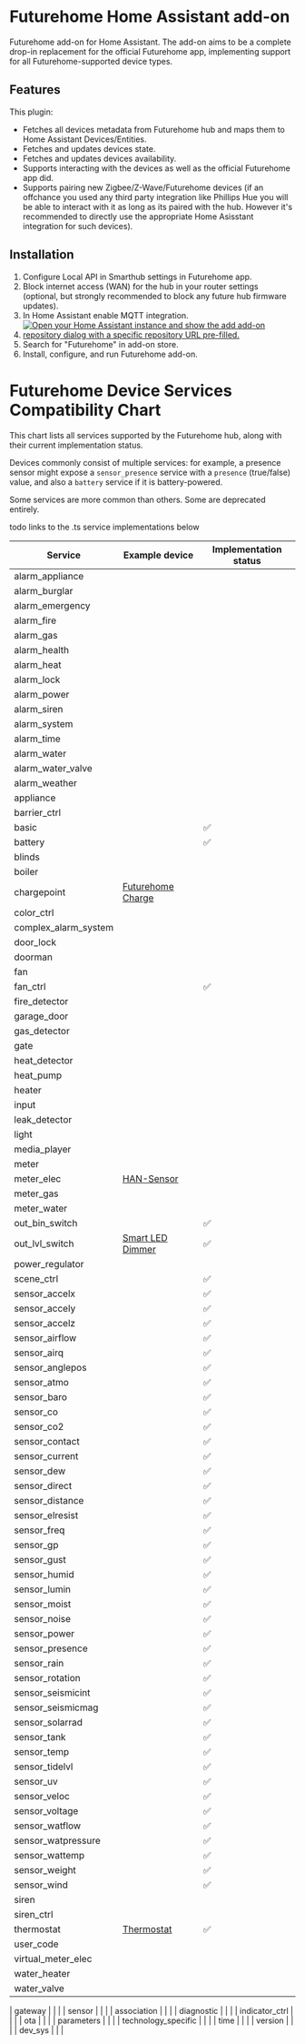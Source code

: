 # Futurehome Home Assistant add-on

Futurehome add-on for Home Assistant. The add-on aims to be a complete drop-in replacement for the official Futurehome app, implementing support for all Futurehome-supported device types.

## Features

This plugin:

* Fetches all devices metadata from Futurehome hub and maps them to Home Assistant Devices/Entities.
* Fetches and updates devices state.
* Fetches and updates devices availability.
* Supports interacting with the devices as well as the official Futurehome app did.
* Supports pairing new Zigbee/Z-Wave/Futurehome devices (if an offchance you used any third party integration like Phillips Hue you will be able to interact with it as long as its paired with the hub. However it's recommended to directly use the appropriate Home Asisstant integration for such devices).

## Installation

1. Configure Local API in Smarthub settings in Futurehome app.
2. Block internet access (WAN) for the hub in your router settings (optional, but strongly recommended to block any future hub firmware updates).
4. In Home Assistant enable MQTT integration.
5. [![Open your Home Assistant instance and show the add add-on repository dialog with a specific repository URL pre-filled.](https://my.home-assistant.io/badges/supervisor_add_addon_repository.svg)](https://my.home-assistant.io/redirect/supervisor_add_addon_repository/?repository_url=https%3A%2F%2Fgithub.com%2Fadrianjagielak%2Fhome-assistant-futurehome)
6. Search for "Futurehome" in add-on store.
7. Install, configure, and run Futurehome add-on.


# Futurehome Device Services Compatibility Chart

This chart lists all services supported by the Futurehome hub, along with their current implementation status.  

Devices commonly consist of multiple services: for example, a presence sensor might expose a `sensor_presence` service with a `presence` (true/false) value, and also a `battery` service if it is battery-powered.

Some services are more common than others. Some are deprecated entirely.

todo links to the .ts service implementations below

| Service | Example device | Implementation status |
| --- | --- | --- |
| alarm_appliance | | |
| alarm_burglar | | |
| alarm_emergency | | |
| alarm_fire | | |
| alarm_gas | | |
| alarm_health | | |
| alarm_heat | | |
| alarm_lock | | |
| alarm_power | | |
| alarm_siren | | |
| alarm_system | | |
| alarm_time | | |
| alarm_water | | |
| alarm_water_valve | | |
| alarm_weather | | |
| appliance | | |
| barrier_ctrl | | |
| basic | | ✅ |
| battery | | ✅ |
| blinds | | |
| boiler | | |
| chargepoint | [Futurehome Charge](https://www.futurehome.io/en_no/shop/charge) | |
| color_ctrl | | |
| complex_alarm_system | | |
| door_lock | |  |
| doorman | | |
| fan | | |
| fan_ctrl | | ✅ |
| fire_detector | | |
| garage_door | | |
| gas_detector | | |
| gate | | |
| heat_detector | | |
| heat_pump | | |
| heater | | |
| input | | |
| leak_detector | | |
| light | | |
| media_player | | |
| meter | | |
| meter_elec | [HAN-Sensor](https://www.futurehome.io/en/shop/han-sensor) | |
| meter_gas | | |
| meter_water | | |
| out_bin_switch | | ✅ |
| out_lvl_switch | [Smart LED Dimmer](https://www.futurehome.io/en_no/shop/smart-led-dimmer-polar-white) | ✅ |
| power_regulator | | |
| scene_ctrl | | ✅ |
| sensor_accelx | | ✅ |
| sensor_accely | | ✅ |
| sensor_accelz | | ✅ |
| sensor_airflow | | ✅ |
| sensor_airq | | ✅ |
| sensor_anglepos | | ✅ |
| sensor_atmo | | ✅ |
| sensor_baro | | ✅ |
| sensor_co | | ✅ |
| sensor_co2 | | ✅ |
| sensor_contact | | ✅ |
| sensor_current | | ✅ |
| sensor_dew | | ✅ |
| sensor_direct | | ✅ |
| sensor_distance | | ✅ |
| sensor_elresist | | ✅ |
| sensor_freq | | ✅ |
| sensor_gp | | ✅ |
| sensor_gust | | ✅ |
| sensor_humid | | ✅ |
| sensor_lumin | | ✅ |
| sensor_moist | | ✅ |
| sensor_noise | | ✅ |
| sensor_power | | ✅ |
| sensor_presence | | ✅ |
| sensor_rain | | ✅ |
| sensor_rotation | | ✅ |
| sensor_seismicint | | ✅ |
| sensor_seismicmag | | ✅ |
| sensor_solarrad | | ✅ |
| sensor_tank | | ✅ |
| sensor_temp | | ✅ |
| sensor_tidelvl | | ✅ |
| sensor_uv | | ✅ |
| sensor_veloc | | ✅ |
| sensor_voltage | | ✅ |
| sensor_watflow | | ✅ |
| sensor_watpressure | | ✅ |
| sensor_wattemp | | ✅ |
| sensor_weight | | ✅ |
| sensor_wind | | ✅ |
| siren | | |
| siren_ctrl | | |
| thermostat | [Thermostat](https://www.futurehome.io/en_no/shop/thermostat-w) | ✅ |
| user_code | | |
| virtual_meter_elec | | |
| water_heater | | |
| water_valve | | |

| gateway | | |
| sensor | | |
| association | | |
| diagnostic | | |
| indicator_ctrl | | |
| ota | | |
| parameters | | |
| technology_specific | | |
| time | | |
| version | | |
| dev_sys | | |
